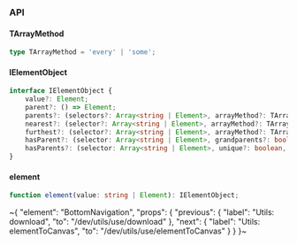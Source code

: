 

### API

#### TArrayMethod

```ts
type TArrayMethod = 'every' | 'some';
```

#### IElementObject

```ts
interface IElementObject {
    value?: Element;
    parent?: () => Element;
    parents?: (selectors?: Array<string | Element>, arrayMethod?: TArrayMethod) => Array<Element>;
    nearest?: (selector?: Array<string | Element>, arrayMethod?: TArrayMethod) => Element;
    furthest?: (selector?: Array<string | Element>, arrayMethod?: TArrayMethod) => Element;
    hasParent?: (selector: Array<string | Element>, grandparents?: boolean, arrayMethod?: TArrayMethod) => boolean;
    hasParents?: (selector: Array<string | Element>, unique?: boolean, arrayMethod?: TArrayMethod) => boolean;
}
```

#### element

```ts
function element(value: string | Element): IElementObject;
```


~{
  "element": "BottomNavigation",
  "props": {
    "previous": {
      "label": "Utils: download",
      "to": "/dev/utils/use/download"
    },
    "next": {
      "label": "Utils: elementToCanvas",
      "to": "/dev/utils/use/elementToCanvas"
    }
  }
}~